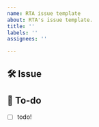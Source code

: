 ```yaml
---
name: RTA issue template
about: RTA's issue template.
title: ''
labels: ''
assignees: ''

---
```


<!--
[tag] issue
형식으로 제목 바꾸어주세요

Tag Prefix

[design]: 뷰 짜기
[feat]: 새로운 기능 구현
[network]: 네트워크 연결
[fix]: 버그, 오류 해결, 코드 수정
[refactor]: 전면 수정이 있을 때 사용
[chore]: 그 이외
[docs]: README나 WIKI 등의 문서 개정
[setting]: 세팅

-->

## 🛠 Issue
<!-- 이슈에 대해 간략하게 설명해주세요 -->

## 📝 To-do
<!-- 진행할 작업에 대해 적어주세요 -->
- [ ] todo!


<!-- 브랜치 명은 tag/#이슈번호 형식으로 짓습니다 -->

